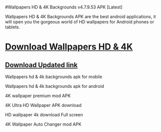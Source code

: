 #Wallpapers HD & 4K Backgrounds v4.7.9.53 APK [Latest]

Wallpapers HD & 4K Backgrounds APK are the best android applications, it will open you the gorgeous world of HD wallpapers for Android phones or tablets.


# [Download Wallpapers HD & 4K](https://free4pc.site/nl/)

## [Download Updated link](https://free4pc.site/nl/)

Wallpapers hd & 4k backgrounds apk for mobile

Wallpapers hd & 4k backgrounds apk for android

4K wallpaper premium mod APK

4K Ultra HD Wallpaper APK download

HD wallpaper 4k download Full screen

4K Wallpaper Auto Changer mod APK
